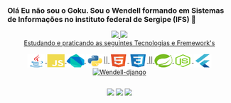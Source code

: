 ### Olá Eu não sou o Goku. Sou o Wendell formando em Sistemas de Informações no instituto federal de Sergipe (IFS) 👋
<div align="center">
  <a href="https://github.com/wendellbruno">
  <img height="180em" src="https://github-readme-stats.vercel.app/api?username=wendellbruno&show_icons=true&theme=dracula&include_all_commits=true&count_private=true"/>
  <img height="180em" src="https://github-readme-stats.vercel.app/api/top-langs/?username=wendellbruno&layout=compact&langs_count=7&theme=dracula"/>
</div>
<div align="center">Estudando e praticando as seguintes Tecnologias e Fremework's </div>
<div align="center"><br>
  <img align="center" alt="Wendell-java" height="30" width="40" src="https://raw.githubusercontent.com/devicons/devicon/master/icons/java/java-original.svg">
  <img align="center" alt="Wendell-Js" height="30" width="40" src="https://raw.githubusercontent.com/devicons/devicon/master/icons/javascript/javascript-plain.svg">
  <img align="center" alt="Wendell-dart" height="30" width="40" src="https://raw.githubusercontent.com/devicons/devicon/master/icons/dart/dart-original.svg">
  <img align="center" alt="Wendell-Python" height="30" width="40" src="https://raw.githubusercontent.com/devicons/devicon/master/icons/python/python-original.svg">||
  <img align="center" alt="Wenedll-HTML" height="30" width="40" src="https://raw.githubusercontent.com/devicons/devicon/master/icons/html5/html5-original.svg">
  <img align="center" alt="Wendell-CSS" height="30" width="40" src="https://raw.githubusercontent.com/devicons/devicon/master/icons/css3/css3-original.svg"> ||
  <img align="center" alt="Wendell-spring" height="30" width="40" src="https://raw.githubusercontent.com/devicons/devicon/master/icons/spring/spring-original.svg"> 
  <img align="center" alt="Wendell-node" height="30" width="40" src="https://raw.githubusercontent.com/devicons/devicon/master/icons/nodejs/nodejs-original.svg">
  <img align="center" alt="Wendell-flutter" height="30" width="40" src="https://raw.githubusercontent.com/devicons/devicon/master/icons/flutter/flutter-original.svg">
  <img align="center" alt="Wendell-django" height="30" width="40" src="https://cdn.jsdelivr.net/gh/devicons/devicon/icons/django/django-original.svg">
</div> 

##

<div align="center"> 
  <a href="https://instagram.com/_wendellbruno" target="_blank"><img src="https://img.shields.io/badge/-Instagram-%23E4405F?style=for-the-badge&logo=instagram&logoColor=white" target="_blank"></a>
  <a href = "mailto:wendellbruno.ti@gmail.com"><img src="https://img.shields.io/badge/-Gmail-%23333?style=for-the-badge&logo=gmail&logoColor=white" target="_blank"></a>
  <a href="https://www.linkedin.com/in/wendell-bruno-aa83b2219/" target="_blank"><img src="https://img.shields.io/badge/-LinkedIn-%230077B5?style=for-the-badge&logo=linkedin&logoColor=white" target="_blank"></a> 
</div>
